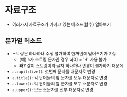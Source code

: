 # 자료구조
- 여러가지 자료구조가 가지고 있는 메소드(함수) 알아보기

## 문자열 메소드
- 스트링은 하나하나 수정 불가하여 한꺼번에 덮어쓰기가 가능
    - (예) a가 스트링 문자인 경우 a[0] = 'H' 사용 불가
    - **왜?** 값이 스트링이라 글자 하나하나 변경이 불가하기 때문에
- `a.capitalize()`: 첫번째 문자를 대문자로 변경
- `a.title()`: 각 단어들의 앞 문자를 모두 대문자로 변경
- `a.lower()`: 각 단어들의 앞 문자를 모두 소문자로 변경
- `a.upper()`: 모든 소문자를 전부 대문자로 변경